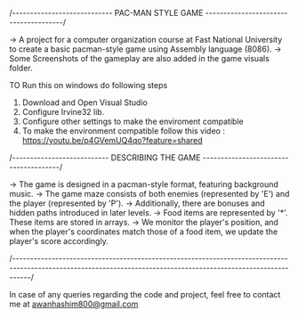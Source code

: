/----------------------------  PAC-MAN STYLE GAME    --------------------------------------/

-> A project for a computer organization course at Fast National University to create a basic pacman-style game using Assembly language (8086).
-> Some Screenshots of the gameplay are also added in the game visuals folder.


TO Run this on windows do following steps

1) Download and Open Visual Studio
2) Configure Irvine32 lib.
3) Configure other settings to make the enviroment compatible 
4) To make the environment compatible follow this video : https://youtu.be/p4GVemUQ4qo?feature=shared

/---------------------------   DESCRIBING THE GAME     --------------------------------------/

-> The game is designed in a pacman-style format, featuring background music.
-> The game maze consists of both enemies (represented by 'E') and the player (represented by 'P'). 
-> Additionally, there are bonuses and hidden paths introduced in later levels.
-> Food items are represented by '*'. These items are stored in arrays.
-> We monitor the player's position, and when the player's coordinates match those of a food item, we update the player's score accordingly.

/-----------------------------------------------------------------------------------------------------------------------------------------------------------------/

In case of any queries regarding the code and project, feel free to contact me at awanhashim800@gmail.com
 
